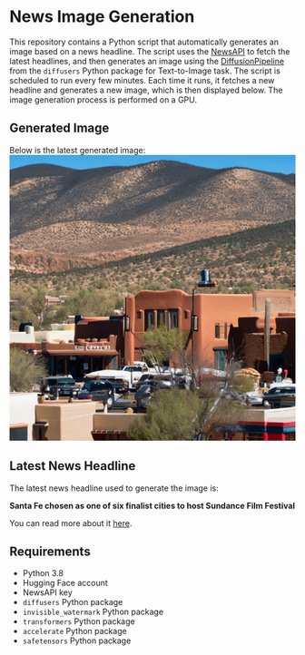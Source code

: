 # News Image Generation
This repository contains a Python script that automatically generates an image based on a news headline. The script uses the [NewsAPI](https://newsapi.org/) to fetch the latest headlines, and then generates an image using the [DiffusionPipeline](https://github.com/huggingface/diffusers) from the `diffusers` Python package for Text-to-Image task.
The script is scheduled to run every few minutes. Each time it runs, it fetches a new headline and generates a new image, which is then displayed below. The image generation process is performed on a GPU.

## Generated Image
Below is the latest generated image:
![Generated Image](image.png)

## Latest News Headline
The latest news headline used to generate the image is:

**Santa Fe chosen as one of six finalist cities to host Sundance Film Festival**

You can read more about it [here](https://news.google.com/rss/articles/CBMisAFodHRwczovL3d3dy5zYW50YWZlbmV3bWV4aWNhbi5jb20vbmV3cy9sb2NhbF9uZXdzL3NhbnRhLWZlLWNob3Nlbi1hcy1vbmUtb2Ytc2l4LWZpbmFsaXN0LWNpdGllcy10by1ob3N0LXN1bmRhbmNlLWZpbG0tZmVzdGl2YWwvYXJ0aWNsZV9lMGQ4NzRmYS00NWYwLTExZWYtYmNlMi05ZjAxMmMzMGE4ZTUuaHRtbNIBAA?oc=5).

## Requirements
- Python 3.8
- Hugging Face account
- NewsAPI key
- `diffusers` Python package
- `invisible_watermark` Python package
- `transformers` Python package
- `accelerate` Python package
- `safetensors` Python package
